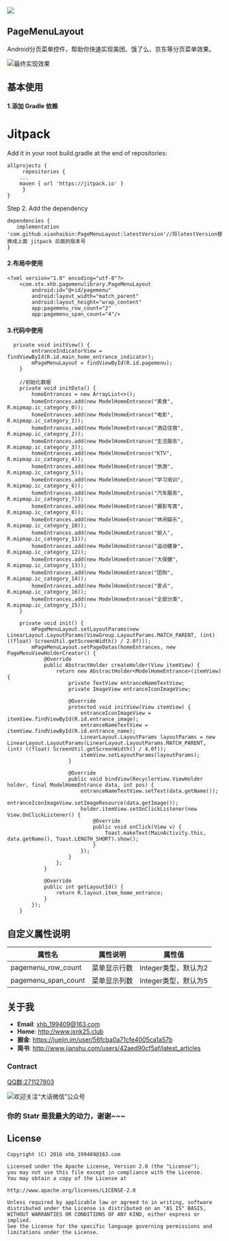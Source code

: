 [![](https://jitpack.io/v/xiaohaibin/PageMenuLayout.svg)](https://jitpack.io/#xiaohaibin/PageMenuLayout)

## PageMenuLayout
Android分页菜单控件，帮助你快速实现美团、饿了么、京东等分页菜单效果。

![最终实现效果](http://upload-images.jianshu.io/upload_images/1956769-e357d3d1f829a1a9.gif?imageMogr2/auto-orient/strip)


## 基本使用

#### 1.添加 Gradle 依赖

# Jitpack

Add it in your root build.gradle at the end of repositories:
```
allprojects {
     repositories {
	...
	maven { url 'https://jitpack.io' }
     }
}

```
Step 2. Add the dependency
```
dependencies {
   implementation 'com.github.xiaohaibin:PageMenuLayout:latestVersion'//将latestVersion替换成上面 jitpack 后面的版本号
}
```

#### 2.布局中使用
```
<?xml version="1.0" encoding="utf-8"?>
    <com.stx.xhb.pagemenulibrary.PageMenuLayout
        android:id="@+id/pagemenu"
        android:layout_width="match_parent"
        android:layout_height="wrap_content"
        app:pagemenu_row_count="2"
        app:pagemenu_span_count="4"/>

```
#### 3.代码中使用
```
  private void initView() {
        entranceIndicatorView = findViewById(R.id.main_home_entrance_indicator);
        mPageMenuLayout = findViewById(R.id.pagemenu);
    }

    //初始化数据
    private void initData() {
        homeEntrances = new ArrayList<>();
        homeEntrances.add(new ModelHomeEntrance("美食", R.mipmap.ic_category_0));
        homeEntrances.add(new ModelHomeEntrance("电影", R.mipmap.ic_category_1));
        homeEntrances.add(new ModelHomeEntrance("酒店住宿", R.mipmap.ic_category_2));
        homeEntrances.add(new ModelHomeEntrance("生活服务", R.mipmap.ic_category_3));
        homeEntrances.add(new ModelHomeEntrance("KTV", R.mipmap.ic_category_4));
        homeEntrances.add(new ModelHomeEntrance("旅游", R.mipmap.ic_category_5));
        homeEntrances.add(new ModelHomeEntrance("学习培训", R.mipmap.ic_category_6));
        homeEntrances.add(new ModelHomeEntrance("汽车服务", R.mipmap.ic_category_7));
        homeEntrances.add(new ModelHomeEntrance("摄影写真", R.mipmap.ic_category_8));
        homeEntrances.add(new ModelHomeEntrance("休闲娱乐", R.mipmap.ic_category_10));
        homeEntrances.add(new ModelHomeEntrance("丽人", R.mipmap.ic_category_11));
        homeEntrances.add(new ModelHomeEntrance("运动健身", R.mipmap.ic_category_12));
        homeEntrances.add(new ModelHomeEntrance("大保健", R.mipmap.ic_category_13));
        homeEntrances.add(new ModelHomeEntrance("团购", R.mipmap.ic_category_14));
        homeEntrances.add(new ModelHomeEntrance("景点", R.mipmap.ic_category_16));
        homeEntrances.add(new ModelHomeEntrance("全部分类", R.mipmap.ic_category_15));
    }

    private void init() {
        mPageMenuLayout.setLayoutParams(new LinearLayout.LayoutParams(ViewGroup.LayoutParams.MATCH_PARENT, (int) ((float) ScreenUtil.getScreenWidth() / 2.0f)));
        mPageMenuLayout.setPageDatas(homeEntrances, new PageMenuViewHolderCreator() {
            @Override
            public AbstractHolder createHolder(View itemView) {
                return new AbstractHolder<ModelHomeEntrance>(itemView) {
                    private TextView entranceNameTextView;
                    private ImageView entranceIconImageView;

                    @Override
                    protected void initView(View itemView) {
                        entranceIconImageView = itemView.findViewById(R.id.entrance_image);
                        entranceNameTextView = itemView.findViewById(R.id.entrance_name);
                        LinearLayout.LayoutParams layoutParams = new LinearLayout.LayoutParams(LinearLayout.LayoutParams.MATCH_PARENT, (int) ((float) ScreenUtil.getScreenWidth() / 4.0f));
                        itemView.setLayoutParams(layoutParams);
                    }

                    @Override
                    public void bindView(RecyclerView.ViewHolder holder, final ModelHomeEntrance data, int pos) {
                        entranceNameTextView.setText(data.getName());
                        entranceIconImageView.setImageResource(data.getImage());
                        holder.itemView.setOnClickListener(new View.OnClickListener() {
                            @Override
                            public void onClick(View v) {
                                Toast.makeText(MainActivity.this, data.getName(), Toast.LENGTH_SHORT).show();
                            }
                        });
                    }
                };
            }

            @Override
            public int getLayoutId() {
                return R.layout.item_home_entrance;
            }
        });
    }
```

## 自定义属性说明

| 属性名 | 属性说明 | 属性值 | 
| ------------ | ------------- | ------------ |
| pagemenu_row_count| 菜单显示行数 | Integer类型，默认为2 |
| pagemenu_span_count| 菜单显示列数 | Integer类型，默认为5|


## 关于我

* **Email**: <xhb_199409@163.com>
* **Home**: <http://www.jxnk25.club>
* **掘金**: <https://juejin.im/user/56fcba0a71cfe4005ca1a57b>
* **简书**: <http://www.jianshu.com/users/42aed90cf5af/latest_articles>

### Contract

[QQ群:271127803](http://qm.qq.com/cgi-bin/qm/qr?k=cM-ytK5bbZZZ4v7S1fMrTDzkjlFT0C9K)

![欢迎关注“大话微信”公众号](http://upload-images.jianshu.io/upload_images/1956769-2f49dcb0dc5195b6.png?imageMogr2/auto-orient/strip%7CimageView2/2/w/400)


### 你的 Statr 是我最大的动力，谢谢~~~


License
--
    Copyright (C) 2016 xhb_199409@163.com

    Licensed under the Apache License, Version 2.0 (the "License");
    you may not use this file except in compliance with the License.
    You may obtain a copy of the License at

    http://www.apache.org/licenses/LICENSE-2.0

    Unless required by applicable law or agreed to in writing, software
    distributed under the License is distributed on an "AS IS" BASIS,
    WITHOUT WARRANTIES OR CONDITIONS OF ANY KIND, either express or implied.
    See the License for the specific language governing permissions and
    limitations under the License.

